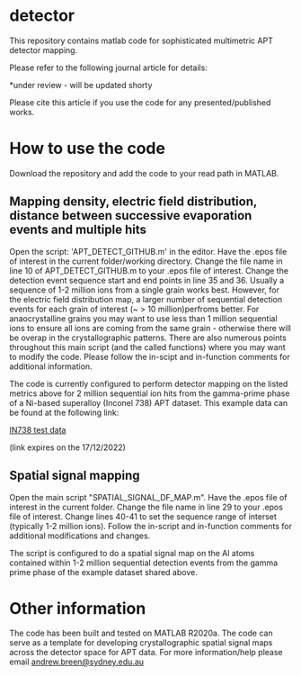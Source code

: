 # detector
This repository contains matlab code for sophisticated multimetric APT detector mapping. 

Please refer to the following journal article for details:

*under review - will be updated shorty

Please cite this article if you use the code for any presented/published works.

# How to use the code

Download the repository and add the code to your read path in MATLAB.

## Mapping density, electric field distribution, distance between successive evaporation events and multiple hits 
Open the script: 'APT_DETECT_GITHUB.m' in the editor. Have the .epos file of interest in the current folder/working directory. Change the file name in line 10 of APT_DETECT_GITHUB.m to your .epos file of interest. Change the detection event sequence start and end points in line 35 and 36. Usually a sequence of 1-2 million ions from a single grain works best. However, for the electric field distribution map, a larger number of sequential detection events for each grain of interest (~ > 10 million)perfroms better. For anaocrystalline grains you may want to use less than 1 million sequential ions to ensure all ions are coming from the same grain - otherwise there will be overap in the crystallographic patterns. There are also numerous points throughout this main script (and the called functions) where you may want to modify the code. Please follow the in-scipt and in-function comments for additional information.

The code is currently configured to perform detector mapping on the listed metrics above for 2 million sequential ion hits from the gamma-prime phase of a Ni-based superalloy (Inconel 738) APT dataset. This example data can be found at the following link:

[IN738 test data](https://unisyd-my.sharepoint.com/:f:/g/personal/andrew_breen_sydney_edu_au/EsWXSPq9giZJlmwQobTfwCYBSYqzOus8BAOpAHsLwj4AiQ?e=FtcplU, "IN738 test data")
 
(link expires on the 17/12/2022)

## Spatial signal mapping
Open the main script "SPATIAL_SIGNAL_DF_MAP.m". Have the .epos file of interest in the current folder. Change the file name in line 29 to your .epos file of interest. Change lines 40-41 to set the sequence range of interset (typically 1-2 million ions). Follow the in-script and in-function comments for additional modifications and changes.

The script is configured to do a spatial signal map on the Al atoms contained within 1-2 million sequential detection events from the gamma prime phase of the example dataset shared above. 

# Other information
The code has been built and tested on MATLAB R2020a.
The code can serve as a template for developing crystallographic spatial signal maps across the detector space for APT data. 
For more information/help please email andrew.breen@sydney.edu.au
